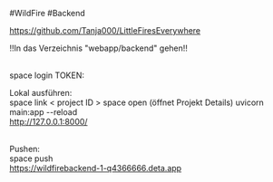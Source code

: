 #WildFire
#Backend

https://github.com/Tanja000/LittleFiresEverywhere

!!In das Verzeichnis "webapp/backend" gehen!! </br></br>

space login
TOKEN: <my token>

Lokal ausführen: </br>
    space link  < project ID >
    space open (öffnet Projekt Details)
    uvicorn main:app --reload </br>
    http://127.0.0.1:8000/
</br></br>

Pushen:</br>
    space push</br>
    https://wildfirebackend-1-q4366666.deta.app




